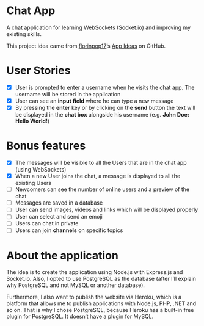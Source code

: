 # Chat App

A chat application for learning WebSockets (Socket.io) and improving my existing skills.

This project idea came from [florinpop17](https://github.com/florinpop17)’s [App Ideas](https://github.com/florinpop17/app-ideas) on GitHub.

# User Stories

-   [x] User is prompted to enter a username when he visits the chat app. The username will be stored in the application
-   [x] User can see an **input field** where he can type a new message
-   [x] By pressing the **enter** key or by clicking on the **send** button the text will be displayed in the **chat box** alongside his username (e.g. **John Doe: Hello World!**)

# Bonus features

-   [x] The messages will be visible to all the Users that are in the chat app (using WebSockets)
-   [x] When a new User joins the chat, a message is displayed to all the existing Users
-   [ ] Newcomers can see the number of online users and a preview of the chat
-   [ ] Messages are saved in a database
-   [ ] User can send images, videos and links which will be displayed properly
-   [ ] User can select and send an emoji
-   [ ] Users can chat in private
-   [ ] Users can join **channels** on specific topics

# About the application

The idea is to create the application using Node.js with Express.js and Socket.io. Also, I opted to use PostgreSQL as the database (after I’ll explain why PostgreSQL and not MySQL or another database).

Furthermore, I also want to publish the website via Heroku, which is a platform that allows me to publish applications with Node.js, PHP, .NET and so on. That is why I chose PostgreSQL, because Heroku has a built-in free plugin for PostgreSQL. It doesn’t have a plugin for MySQL.
